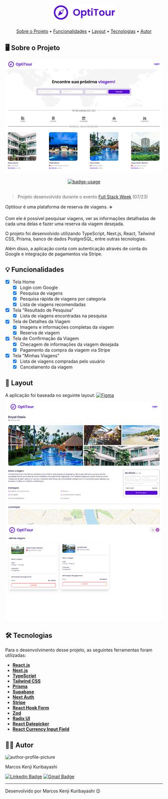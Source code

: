 <!-- CABEÇALHO -->
<div id="readme-top" align="center">
    <h1>
        <img width=200 src="/public/logo.png" alt="project-name" />
    </h1>
    <p>
        <a href="#%EF%B8%8F-sobre-o-projeto">Sobre o Projeto</a> •
        <a href="#-funcionalidades">Funcionalidades</a> •
        <a href="#-layout">Layout</a> •
        <a href="#%EF%B8%8F-tecnologias">Tecnologias</a> •
        <a href="#-autor">Autor</a>
    </p>
</div>

<!-- SOBRE O PROJETO -->

## 🖥️ Sobre o Projeto

<div align="center">
    <img src="/public/home.png" width=800/>
    <br/>
    <br/>
    <a href="https://optitour.vercel.app/">
        <img src="https://img.shields.io/badge/demo-ver%20aplicação-blue?style=for-the-badge" alt="badge-usage" >
    </a>
</div>

<br/>

> Projeto desenvolvido durante o evento [Full Stack Week](https://fullstackclub.com.br/fsw/) (07/23)

Optitour é uma plataforma de reserva de viagens. ✈️

Com ele é possível pesquisar viagens, ver as informações detalhadas de cada uma delas e fazer uma reserva da viagem desejada.

O projeto foi desenvolvido utilizando TypeScript, Next.js, React, Tailwind CSS, Prisma, banco de dados PostgreSQL, entre outras tecnologias.

Além disso, a aplicação conta com autenticação através de conta do Google e integração de pagamentos via Stripe.

<!-- FUNCIONALIDADES -->

## 💡 Funcionalidades

- [x] Tela Home
  - [x] Login com Google
  - [x] Pesquisa de viagens
  - [x] Pesquisa rápida de viagens por categoria
  - [x] Lista de viagens recomendadas
- [x] Tela "Resultado de Pesquisa"
  - [x] Lista de viagens encontradas na pesquisa
- [x] Tela de Detalhes da Viagem
  - [x] Imagens e informações completas da viagem
  - [x] Reserva de viagem
- [x] Tela de Confirmação da Viagem
  - [x] Checagem de informações da viagem desejada
  - [x] Pagamento da compra da viagem via Stripe
- [x] Tela "Minhas Viagens"
  - [x] Lista de viagens compradas pelo usuário
  - [x] Cancelamento da viagem

<!-- LAYOUT -->

## 🎨 Layout

A aplicação foi baseada no seguinte layout: [![Figma](https://img.shields.io/badge/figma-%23F24E1E.svg?style=for-the-badge&logo=figma&logoColor=white)](<https://www.figma.com/file/2NP9iNookuR5mTvKtbufmm/FSW-Project-(Copy)?type=design&node-id=194-1733&mode=design&t=1HD2evpOPpSd9HE1-0>)

<p align="center">
  <img src="/public/tripDetails.png" width=500>

  <img src="/public/myTrips.png" width=500>
</p>

<!-- TECNOLOGIAS -->

## 🛠️ Tecnologias

Para o desenvolvimento desse projeto, as seguintes ferramentas foram utilizadas:

- **[React.js](https://pt-br.reactjs.org/)**
- **[Next.js](https://nextjs.org/)**
- **[TypeScript](https://www.typescriptlang.org/)**
- **[Tailwind CSS](https://tailwindcss.com/)**
- **[Prisma](https://www.prisma.io/)**
- **[Supabase](https://supabase.com/)**
- **[Next Auth](https://next-auth.js.org/)**
- **[Stripe](https://stripe.com/br)**
- **[React Hook Form](https://www.react-hook-form.com/)**
- **[Zod](https://zod.dev/)**
- **[Radix UI](https://www.radix-ui.com/)**
- **[React Datepicker](https://www.npmjs.com/package/react-datepicker)**
- **[React Currency Input Field](https://www.npmjs.com/package/react-currency-input-field)**

## 👨‍💻 Autor

<img style="border-radius: 15%;" src="https://gitlab.com/uploads/-/system/user/avatar/8603970/avatar.png?width=400" width=70 alt="author-profile-picture"/>

Marcos Kenji Kuribayashi

[![Linkedin Badge](https://img.shields.io/badge/-LinkedIn-blue?style=flat&logo=Linkedin&logoColor=white)](https://www.linkedin.com/in/marcos-kuribayashi/) [![Gmail Badge](https://img.shields.io/badge/-marcosken13@gmail.com-c14438?style=flat&logo=Gmail&logoColor=white)](mailto:marcosken13@gmail.com)

---

Desenvolvido por Marcos Kenji Kuribayashi 😉
